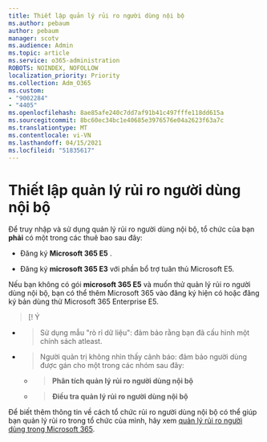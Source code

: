 ```yaml
---
title: Thiết lập quản lý rủi ro người dùng nội bộ
ms.author: pebaum
author: pebaum
manager: scotv
ms.audience: Admin
ms.topic: article
ms.service: o365-administration
ROBOTS: NOINDEX, NOFOLLOW
localization_priority: Priority
ms.collection: Adm_O365
ms.custom:
- "9002284"
- "4405"
ms.openlocfilehash: 8ae85afe240c7dd7af91b41c497fffe118dd615a
ms.sourcegitcommit: 8bc60ec34bc1e40685e3976576e04a2623f63a7c
ms.translationtype: MT
ms.contentlocale: vi-VN
ms.lasthandoff: 04/15/2021
ms.locfileid: "51835617"
---
```

# <a name="set-up-insider-risk-management"></a>Thiết lập quản lý rủi ro người dùng nội bộ

Để truy nhập và sử dụng quản lý rủi ro người dùng nội bộ, tổ chức của bạn **phải** có một trong các thuê bao sau đây:

- Đăng ký **Microsoft 365 E5** .

- Đăng ký **microsoft 365 E3** với phần bổ trợ tuân thủ Microsoft E5.

Nếu bạn không có gói **microsoft 365 E5** và muốn thử quản lý rủi ro người dùng nội bộ, bạn có thể thêm Microsoft 365 vào đăng ký hiện có hoặc đăng ký bản dùng thử Microsoft 365 Enterprise E5.

> [! Ý
- > Sử dụng mẫu "rò rỉ dữ liệu": đảm bảo rằng bạn đã cấu hình một chính sách atleast.
- > Người quản trị không nhìn thấy cảnh báo: đảm bảo người dùng được gán cho một trong các nhóm sau đây:
    - >**Phân tích quản lý rủi ro người dùng nội bộ**
    - >**Điều tra quản lý rủi ro người dùng nội bộ**

Để biết thêm thông tin về cách tổ chức rủi ro người dùng nội bộ có thể giúp bạn quản lý rủi ro trong tổ chức của mình, hãy xem [quản lý rủi ro người dùng trong Microsoft 365](https://go.microsoft.com/fwlink/?linkid=2123907).
